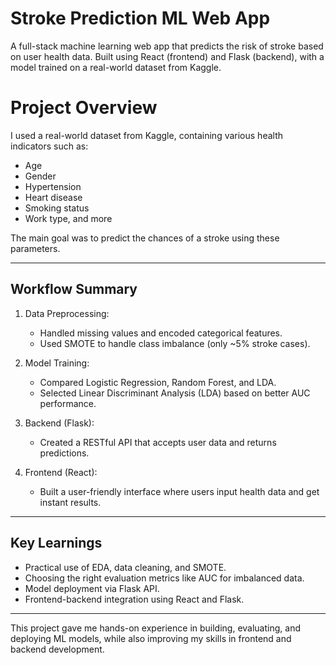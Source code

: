 # Stroke Prediction ML Web App

A full-stack machine learning web app that predicts the risk of stroke based on user health data. Built using React (frontend) and Flask (backend), with a model trained on a real-world dataset from Kaggle.

# Project Overview

I used a real-world dataset from Kaggle, containing various health indicators such as:

- Age
- Gender
- Hypertension
- Heart disease
- Smoking status
- Work type, and more

The main goal was to predict the chances of a stroke using these parameters.

---

## Workflow Summary

1. Data Preprocessing:
   - Handled missing values and encoded categorical features.
   - Used SMOTE to handle class imbalance (only ~5% stroke cases).

2. Model Training:
   - Compared Logistic Regression, Random Forest, and LDA.
   - Selected Linear Discriminant Analysis (LDA) based on better AUC performance.

3. Backend (Flask):
   - Created a RESTful API that accepts user data and returns predictions.

4. Frontend (React):
   - Built a user-friendly interface where users input health data and get instant results.

---

## Key Learnings

- Practical use of EDA, data cleaning, and SMOTE.
- Choosing the right evaluation metrics like AUC for imbalanced data.
- Model deployment via Flask API.
- Frontend-backend integration using React and Flask.
  
---

This project gave me hands-on experience in building, evaluating, and deploying ML models, while also improving my skills in frontend and backend development.
